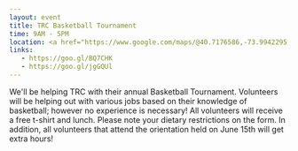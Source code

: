 ```yaml
---
layout: event
title: TRC Basketball Tournament
time: 9AM - 5PM
location: <a href="https://www.google.com/maps/@40.7176586,-73.9942295,18z">Sara D. Roosevelt Park</a>
links: 
   - https://goo.gl/BQ7CHK
   - https://goo.gl/jgGQUl
---
```

We'll be helping TRC with their annual Basketball Tournament. Volunteers will be helping out with various jobs based on their knowledge of basketball; however no experience is necessary! All volunteers will receive a free t-shirt and lunch. Please note your dietary restrictions on the form. In addition, all volunteers that attend the orientation held on June 15th will get extra hours!
